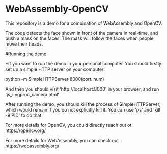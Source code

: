 # WebAssembly-OpenCV
This repository is a demo for a combination of WebAssembly and OpenCV.

The code detects the face shown in front of the camera in real-time,
and push a mask on the faces. The mask will follow the faces when people
move their heads. 

#Running the demo

*If you want to run the demo in your personal computer. You should firstly set up 
a simple HTTP server on your computer:

python -m SimpleHTTPServer 8000(port_num)

And then you should visit 'http://localhost:8000' in your browser, and run 
'js_imgproc_camera.html'

After running the demo, you should kill the process of SimpleHTTPServer, which would
remain if you do not explicitly kill it. You can use 'ps' and 'kill -9 PID' to do that


For more details for OpenCV, you could directly reach out ot https://opencv.org/


For more details for WebAssembly, you can check out https://webassembly.org/
